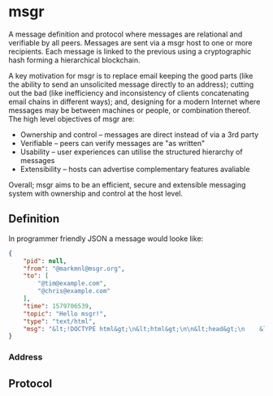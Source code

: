 # msgr

A message definition and protocol where messages are relational and verifiable by all peers. Messages are sent via a msgr host to one or more recipients. Each message is linked to the previous using a cryptographic hash forming a hierarchical blockchain.

A key motivation for msgr is to replace email keeping the good parts (like the ability to send an unsolicited message directly to an address); cutting out the bad (like inefficiency and inconsistency of clients concatenating email chains in different ways); and, designing for a modern Internet where messages may be between machines or people, or combination thereof. The high level objectives of msgr are:

* Ownership and control – messages are direct instead of via a 3rd party
* Verifiable – peers can verify messages are "as written"
* Usability – user experiences can utilise the structured hierarchy of messages
* Extensibility – hosts can advertise complementary features avaliable

Overall; msgr aims to be an efficient, secure and extensible messaging system with ownership and control at the host level.


## Definition

In programmer friendly JSON a message would looke like:

```JSON
{
    "pid": null,
    "from": "@markmnl@msgr.org",
    "to": [
        "@tim@example.com",
        "@chris@example.com"
    ],
    "time": 1579706539,
    "topic": "Hello msgr!",
    "type": "text/html",
    "msg": "&lt;!DOCTYPE html&gt;\n&lt;html&gt;\n\n&lt;head&gt;\n    &lt;style&gt;\n        /* CSS inline as clients SHOULD not download content to display */\n        body {\n            background-color: black;\n            color: gainsboro;\n        }\n    &lt;/style&gt;\n&lt;/head&gt;\n\n&lt;body&gt;\n    &lt;h1&gt;msgr&lt;/h1&gt;\n    &lt;p&gt;A message definition and protocol where messages are relational and verifiable by all peers. Messages are sent\n        via a msgr yada yada\n    &lt;/p&gt;\n    &lt;ul&gt;\n        &lt;li&gt;Ownership and control â€“ messages are direct instead of via a 3rd party&lt;/li&gt;\n        &lt;li&gt;Verifiable â€“ peers can verify messages are &quot;as written&quot;&lt;/li&gt;\n        &lt;li&gt;Usability â€“ user experiences can utilise the structured hierarchy of messages&lt;/li&gt;\n        &lt;li&gt;Extensibility â€“ hosts can advertise complementary features avaliable&lt;/li&gt;\n    &lt;/ul&gt;\n\n&lt;/body&gt;\n\n&lt;/html&gt;"
}
```


### Address



## Protocol
